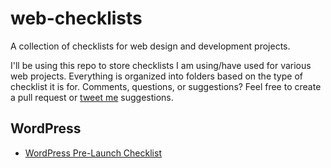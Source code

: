 # web-checklists
A collection of checklists for web design and development projects.

I'll be using this repo to store checklists I am using/have used for various web projects. Everything is organized into folders based on the type of checklist it is for. Comments, questions, or suggestions? Feel free to create a pull request or [tweet me](https://twitter.com/praliedutzel) suggestions.

## WordPress
- [WordPress Pre-Launch Checklist](wordpress/pre-launch.md)